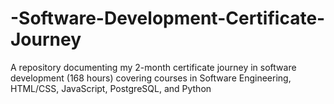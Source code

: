 # -Software-Development-Certificate-Journey
A repository documenting my 2-month certificate journey in software development (168 hours) covering courses in Software Engineering, HTML/CSS, JavaScript, PostgreSQL, and Python
